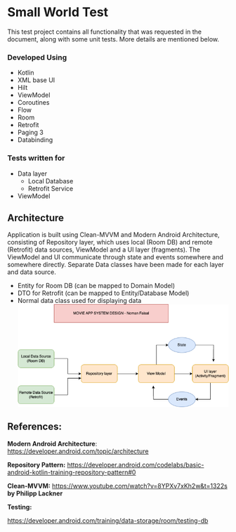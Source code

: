 # Small World Test

This test project contains all functionality that was requested in the document, along with some unit tests. More details are mentioned below.

### Developed Using
- Kotlin
- XML base UI
- Hilt
- ViewModel
- Coroutines 
- Flow
- Room
- Retrofit
- Paging 3
- Databinding

### Tests written for
- Data layer
  - Local Database
  - Retrofit Service
- ViewModel

## Architecture
Application is built using Clean-MVVM and Modern Android Architecture, consisting of Repository layer, which uses local (Room DB) and remote (Retrofit) data sources, ViewModel and a UI layer (fragments). The ViewModel and UI communicate through state and events somewhere and somewhere directly.
Separate Data classes have been made for each layer and data source.
- Entity for Room DB (can be mapped to Domain Model)
- DTO for Retrofit (can be mapped to Entity/Database Model)
- Normal data class used for displaying data
![system_design (1)](https://raw.githubusercontent.com/nmnfaisal/Movie/master/movie-app-png-drawio.png)

## References:
**Modern Android Architecture**: https://developer.android.com/topic/architecture

**Repository Pattern:** https://developer.android.com/codelabs/basic-android-kotlin-training-repository-pattern#0

**Clean-MVVM:** https://www.youtube.com/watch?v=8YPXv7xKh2w&t=1322s **by Philipp Lackner**

**Testing:**

https://developer.android.com/training/data-storage/room/testing-db

